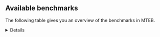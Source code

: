 ## Available benchmarks
The following table gives you an overview of the benchmarks in MTEB.

<details>

<!-- This allows the table to be autogenerated in the future: -->
<!-- BENCHMARKS TABLE START -->

| Name | Leaderboard name | # Tasks | Task Types | Domains | Languages |
|------|------------------|---------|------------|---------|-----------|
| [BEIR](https://arxiv.org/abs/2104.08663) | BEIR | 15 | Retrieval: 15 | [News, Encyclopaedic, Government, Medical, Blog, Social, Academic, Financial, Reviews, Non-fiction, Web, Written, Programming] | eng |
| [BEIR-NL](https://arxiv.org/abs/2412.08329) | BEIR-NL | 15 | Retrieval: 15 | [Encyclopaedic, Medical, Academic, Non-fiction, Web, Written] | nld |
| [BRIGHT](https://brightbenchmark.github.io/) | BRIGHT | 1 | Retrieval: 1 | [Written, Non-fiction] | eng |
| [BRIGHT (long)](https://brightbenchmark.github.io/) | BRIGHT (long) | 1 | Retrieval: 1 | [Written, Non-fiction] | eng |
| [BuiltBench(eng)](https://arxiv.org/abs/2411.12056) | BuiltBench(eng) | 4 | Clustering: 2, Retrieval: 1, Reranking: 1 | [Written, Engineering] | eng |
| [ChemTEB](https://arxiv.org/abs/2412.00532) | Chemical | 27 | BitextMining: 1, Classification: 17, Clustering: 2, PairClassification: 5, Retrieval: 2 | [Chemistry] | kor,zho,tur,hin,fra,por,eng,ces,nld,deu,msa,spa,jpn |
| [CoIR](https://github.com/CoIR-team/coir) | Code Information Retrieval | 10 | Retrieval: 10 | [Written, Programming] | python,sql,go,javascript,eng,java,ruby,c++,php |
| [CodeRAG](https://arxiv.org/abs/2406.14497) | CodeRAG | 4 | Reranking: 4 | [Programming] | python |
| [Encodechka](https://github.com/avidale/encodechka) | Encodechka | 7 | STS: 2, Classification: 4, PairClassification: 1 | [News, Fiction, Social, Government, Non-fiction, Web, Written] | rus |
| [FollowIR](https://arxiv.org/abs/2403.15246) | Instruction Following | 3 | InstructionRetrieval: 3 | [News, Written] | eng |
| [LongEmbed](https://arxiv.org/abs/2404.12096v2) | Long-context Retrieval | 6 | Retrieval: 6 | [Fiction, Encyclopaedic, Blog, Spoken, Academic, Non-fiction, Written] | eng |
| [MIEB(Img)](https://arxiv.org/abs/2504.10471) | Image only | 49 | Any2AnyRetrieval: 15, ImageClassification: 22, ImageClustering: 5, VisualSTS(eng): 5, VisualSTS(multi): 2 | [News, Web, Encyclopaedic, Social, Medical, Blog, Spoken, Scene, Non-fiction, Reviews, Written] | ara,kor,tur,pol,fra,por,eng,cmn,ita,nld,rus,deu,spa |
| [MIEB(Multilingual)](https://arxiv.org/abs/2504.10471) | Image-Text, Multilingual | 130 | ImageClassification: 22, ImageClustering: 5, ZeroShotClassification: 23, VisionCentricQA: 6, Compositionality: 7, VisualSTS(eng): 7, Any2AnyRetrieval: 45, DocumentUnderstanding: 10, Any2AnyMultilingualRetrieval: 3, VisualSTS(multi): 2 | [News, Web, Encyclopaedic, Social, Medical, Blog, Spoken, Academic, Scene, Non-fiction, Reviews, Written, Constructed] | tur,ron,fas,fra,swa,hrv,ell,tha,fil,quz,ukr,spa,nor,hin,por,eng,ita,bul,nld,rus,tel,zho,ara,ben,est,heb,swe,cmn,deu,kor,ind,pol,hun,ces,fin,dan,vie,mri,jpn |
| [MIEB(eng)](https://arxiv.org/abs/2504.10471) | Image-Text, English | 125 | ImageClassification: 22, ImageClustering: 5, ZeroShotClassification: 23, VisionCentricQA: 6, Compositionality: 7, VisualSTS(eng): 7, Any2AnyRetrieval: 45, DocumentUnderstanding: 10 | [News, Web, Encyclopaedic, Social, Medical, Blog, Spoken, Academic, Scene, Non-fiction, Reviews, Written, Constructed] | eng |
| [MIEB(lite)](https://arxiv.org/abs/2504.10471) | Image-Text, Lite | 51 | ImageClassification: 8, ImageClustering: 2, ZeroShotClassification: 7, VisionCentricQA: 5, Compositionality: 6, VisualSTS(eng): 2, VisualSTS(multi): 2, Any2AnyRetrieval: 11, DocumentUnderstanding: 6, Any2AnyMultilingualRetrieval: 2 | [News, Web, Encyclopaedic, Social, Medical, Blog, Spoken, Academic, Scene, Non-fiction, Reviews, Written] | fin,tur,ron,fra,fas,swa,hrv,ell,tha,fil,quz,ukr,spa,nor,hin,por,eng,ita,bul,rus,tel,est,ara,ben,heb,zho,swe,cmn,deu,kor,ind,pol,hun,ces,nld,dan,vie,mri,jpn |
| [MINERSBitextMining](https://arxiv.org/pdf/2406.07424) | MINERSBitextMining | 7 | BitextMining: 7 | [Written, Social, Reviews] | ron,oci,abs,swh,cor,max,kat,aze,lit,kab,fry,uig,heb,ast,ben,kaz,sqi,ban,urd,khm,cmn,mad,jav,gsw,lfn,cbk,pol,rej,nob,nld,arq,dan,ile,jpn,arz,bjn,lat,hye,eus,fra,hrv,zsm,tzl,isl,ukr,tuk,eng,ita,orv,tgl,rus,kur,pcm,war,mak,yor,glg,ber,mkd,slv,nno,gle,epo,mui,dtp,pes,pam,xho,tur,mar,ido,nij,ell,bel,nds,mhr,csb,mal,kzj,bew,por,bul,tel,amh,ara,srp,sun,deu,dsb,ibo,kor,bos,swg,cha,slk,bre,bug,hau,cat,ace,tha,bhp,uzb,yid,tam,spa,tat,ang,ina,afr,hin,lvs,cym,fao,ceb,est,swe,min,wuu,mon,yue,awa,bbc,ind,pms,hsb,hun,ces,gla,fin,vie,nov |
| MTEB(Code, v1) | Code | 12 | Retrieval: 12 | [Written, Programming] | rust,python,swift,sql,go,javascript,eng,shell,java,scala,typescript,c,ruby,c++,php |
| MTEB(Europe, v1) | European | 74 | BitextMining: 7, Classification: 21, Clustering: 8, Retrieval: 15, InstructionRetrieval: 3, MultilabelClassification: 2, PairClassification: 6, Reranking: 3, STS: 9 | [Academic, Financial, Non-fiction, Web, Programming, Constructed, Legal, Encyclopaedic, Social, Spoken, Subtitles, Fiction, Reviews, Written, News, Government, Medical, Religious, Blog] | fin,ron,eus,fra,hrv,ell,isl,spa,lit,por,mlt,eng,ita,fao,bul,est,swe,rom,lav,slv,deu,nno,gle,pol,hun,nob,ces,nld,slk,dan |
| MTEB(Indic, v1) | Indic | 23 | BitextMining: 4, Clustering: 1, Classification: 13, PairClassification: 1, Retrieval: 2, Reranking: 1, STS: 1 | [News, Legal, Fiction, Encyclopaedic, Social, Government, Religious, Spoken, Reviews, Non-fiction, Web, Written, Constructed] | mup,asm,pan,mar,doi,bho,kan,nep,tam,mal,hne,sat,ory,mai,hin,eng,tel,guj,ben,mni,brx,gom,urd,gbm,mwr,awa,bod,kas,npi,snd,boy,bgc,pus,san,raj |
| MTEB(Law, v1) | Legal | 8 | Retrieval: 8 | [Legal, Written] | deu,zho,eng |
| MTEB(Medical, v1) | Medical | 12 | Retrieval: 9, Clustering: 2, Reranking: 1 | [Government, Medical, Academic, Non-fiction, Web, Written] | ara,kor,pol,fra,eng,cmn,rus,vie,spa,zho |
| MTEB(Multilingual, v1) | Multilingual | 132 | BitextMining: 13, Classification: 43, Clustering: 17, Retrieval: 18, InstructionRetrieval: 3, MultilabelClassification: 5, PairClassification: 11, Reranking: 6, STS: 16 | [Academic, Financial, Non-fiction, Web, Programming, Constructed, Legal, Encyclopaedic, Social, Spoken, Subtitles, Fiction, Reviews, Written, News, Government, Medical, Religious, Blog, Entertainment] | tee,xbi,cbt,nhi,gng,sue,yby,pls,swh,mos,als,caa,mpp,pag,lao,tiw,dad,daa,sps,gvs,nak,mig,qvh,kat,nfa,lit,bsp,mam,yaa,lex,nnq,huv,mee,tew,zap,ebk,apz,ben,wsk,amn,kmg,bjr,kpr,nop,sqi,kto,csy,urt,lgl,apc,jav,zas,qvw,poy,kac,sja,bps,mpm,zca,uvl,ipi,ngp,nob,bdd,mau,aia,sab,pus,box,arq,cuk,cuc,wbi,eus,bho,zsm,roo,tos,jiv,kan,kpx,wro,nep,ken,tsn,tuk,grn,mcr,yrb,usa,cut,omw,eng,tyv,bzd,glk,ita,mbl,tgl,aui,bus,okv,acu,plu,gvf,sgz,kbh,bkx,nus,leu,zaa,mwr,nwi,msb,aau,ber,azb,aly,aby,mwe,acr,hot,dwr,tof,kyg,mti,rgu,bjp,ncu,not,zga,zyp,rmy,bgc,quf,gmv,tlf,fuc,too,lim,ese,gdn,bbr,hui,khz,apb,nii,ell,heg,awx,ded,chq,fil,mhr,wmw,ura,zsr,bao,acm,lmo,apw,mih,ote,mai,ncj,smo,alq,mph,bjz,wrk,ndg,mcd,iou,nso,mpt,kue,ara,taq,kpw,prs,sun,gvc,tif,pon,snx,yre,arn,meu,uzn,hmo,qwh,gai,pri,zpq,jid,bss,otn,jni,mxt,taw,mcq,amk,bos,kwj,scn,swg,usp,kyz,cpy,pad,mop,ckb,far,lac,clu,hau,top,tha,spl,tgo,ztq,ayr,abt,tir,mjc,uzb,mzz,ven,qxo,tbf,ina,muy,hin,wiv,lus,kqc,myu,cym,knf,caf,qvm,apr,mco,yss,est,mca,bvd,swe,bvr,gum,hub,zac,boa,cap,rro,zai,beo,glv,bzj,fai,tuc,dji,yue,anh,tuf,bsn,bbc,aii,hsb,snd,ydd,fuv,nvm,gui,fas,ino,srm,run,noa,qvs,zty,ajp,max,agt,eko,kmb,kde,apu,kin,maj,yut,waj,bpr,ary,amf,kgp,kiw,kbm,imo,nca,uig,crh,ast,srq,kmu,alp,cbv,ood,yad,abx,tah,yva,car,cmn,gux,qvc,gsw,lfn,klt,cbk,mpj,mil,ssw,bba,djr,tod,bmk,azj,aak,cbc,haw,mlg,qvn,kiz,kir,bjn,kon,tna,hye,arp,rkb,udu,isl,suz,agd,ukr,tzl,kik,hne,rwo,acq,poe,grc,hns,kyf,piu,kpf,mlt,jvn,cui,rus,taj,ksj,kur,xav,nbq,sna,nhw,kup,mdy,zpm,zia,brx,cux,guo,wat,gup,amu,slv,fon,bkd,tvk,buk,wnc,gle,gnn,gof,tpi,atd,klv,mey,dtp,jic,pes,ikk,aeb,tpa,mri,wiu,pab,quh,mic,mup,sey,sim,xnn,cub,zav,aso,bhl,shj,bel,twi,bjv,cle,mkj,cof,rai,mal,tbc,wbp,ltz,nin,dgz,sgb,kzj,bjk,dwy,zpu,djk,msc,gwi,aka,bul,nde,xsi,tgk,tbo,mni,tke,gaw,ttc,bhg,qxh,dzo,lav,kmh,lww,sll,row,cpb,deu,ziw,ptu,bxh,bch,byx,gdr,ghs,qup,mya,yle,cjk,kas,tum,lid,pjt,boy,uvh,kqf,san,blw,acf,cnl,mlp,zad,bre,bug,zpz,mxb,aaz,kze,kkc,cat,tgp,cot,tku,kjs,pap,tat,bbb,ctp,ang,auc,met,afr,tso,quc,tdt,mgc,chv,mir,kqa,ulk,seh,lcm,vec,byr,fue,nou,bon,lin,azg,fur,sot,cbu,aer,wuu,arb,awk,awa,cbi,mio,pms,lif,hun,big,tcz,tbg,esk,mvn,yuw,trc,atg,knj,kdc,srn,asm,qve,kne,ron,xed,kbq,swa,zaw,oci,aon,mhl,nas,gah,apn,cor,mna,cbr,krc,naf,wln,aze,txq,kab,bea,cso,mib,mux,fij,ssx,xtd,hix,auy,tmd,ilo,xtm,bgs,emp,heb,ign,aoj,rmc,snp,wed,mcb,wnu,cac,ban,urd,khm,eri,lbb,pib,cta,mxp,swp,wer,kam,agg,cni,bod,sri,rej,shp,ngu,dgc,tue,urw,nld,wmt,jpn,prf,pan,zam,fra,hrv,ong,kbc,nlg,ory,pah,kbp,szl,meq,orv,chf,bzh,kyq,kwi,zpo,yka,war,srd,mak,hch,wap,tnc,nna,cak,yaq,glg,agn,gom,shi,gbm,aey,hop,kud,mkd,bmu,gun,nno,cpc,kwd,guh,sua,nif,mkn,bmh,ape,epo,kyc,mbb,mit,tac,hmn,nya,mui,khs,wol,kpg,xho,pam,kmo,bef,kew,kek,med,mqj,lug,dgr,svk,mav,ots,zab,nij,hat,ido,mle,kgk,kpj,boj,ixl,etr,gam,zpv,mks,mto,cmo,kqw,are,otq,tel,bco,cwe,ntp,ssg,zho,fuh,uli,bmr,txu,mva,att,chd,dov,gnw,hvn,isn,ars,amo,tfr,toc,dsb,wal,kor,kmk,mek,sbk,agr,cha,cme,hla,hto,mbh,mgh,npl,tpt,upv,zaj,lua,soq,nyu,wrs,mxq,wim,fuf,huu,tte,yid,spa,som,zpl,mmx,viv,blz,lvs,yap,ctu,pma,tzj,mag,cav,msy,ltg,ubu,ata,dob,ruf,min,dik,cco,amp,cbs,msm,urb,amm,sus,gla,ktm,npi,tnp,spp,sxb,fin,yml,cek,vie,kdl,ncl,iws,tim,yuj,tzm,zao,abs,qvz,ptp,rop,tzo,mbt,bem,sat,kms,obo,chz,kos,rug,jae,bam,ons,zat,tnn,ton,fry,lij,kvg,mqb,luo,miz,cjo,tcs,kaz,hus,agm,nhu,chk,nko,gfk,tiy,mad,bqp,zos,cth,dyu,cao,gvn,tsw,pol,ksr,tav,lbk,nch,otm,dif,inb,cjv,nhy,ikw,awb,dan,ile,arz,orm,maa,lat,zlm,nhr,kje,msk,arl,mmo,ycn,bnp,nor,bsj,qxn,plt,gym,shn,quy,tnk,guj,tca,bak,zul,pcm,ssd,mwc,sny,stp,tbz,kgf,yor,wos,yon,nhe,gyr,kql,enq,aom,ndj,cab,nss,ubr,mwf,spm,dop,cpa,ian,nab,xla,bkq,poi,ppo,snc,myy,bgt,bqc,msa,reg,cop,adz,tet,tur,mar,qub,mcf,mcp,sin,nsn,mie,nds,cpu,ffm,mkl,pir,qul,mbs,myk,uri,csb,cgc,ame,kkl,sbe,bew,pao,geb,jac,nhg,por,tpz,ntj,knv,nys,llg,amr,sbs,amh,umb,xon,cnt,srp,snn,pio,maz,toj,rom,beu,anv,maq,opm,vid,agu,cax,ter,mps,con,amx,mlh,mpx,bki,ibo,avt,kvn,zar,khk,sag,yal,jao,kwf,sah,slk,aai,raj,crx,azz,ewe,mbj,kea,hlt,doi,wuv,ace,nqo,sco,bhp,tam,spy,gub,atb,vmy,fao,ceb,nuy,dww,for,dah,cya,nho,tuo,ntu,emi,poh,div,mox,pbt,ksd,smk,pwg,dhg,gaz,mon,mgw,mbc,myw,hbo,ind,kaq,faa,ake,mwp,crn,soy,aoi,ces,kmr,zpc,knc,gul,nov |
| [MTEB(Scandinavian, v1)](https://kennethenevoldsen.github.io/scandinavian-embedding-benchmark/) | Scandinavian | 28 | BitextMining: 2, Classification: 13, Retrieval: 7, Clustering: 6 | [News, Legal, Fiction, Encyclopaedic, Social, Government, Blog, Spoken, Reviews, Non-fiction, Web, Written] | swe,nob,fao,isl,dan,nno |
| [MTEB(cmn, v1)](https://github.com/FlagOpen/FlagEmbedding/tree/master/research/C_MTEB) | Chinese | 32 | Retrieval: 8, Reranking: 4, PairClassification: 2, Clustering: 4, STS: 7, Classification: 7 | [Government, Medical, Entertainment, Academic, Financial, Non-fiction, Written] | cmn |
| [MTEB(deu, v1)](https://arxiv.org/html/2401.02709v1) | German | 19 | Classification: 6, Clustering: 4, PairClassification: 2, Reranking: 1, Retrieval: 4, STS: 2 | [News, Legal, Encyclopaedic, Spoken, Reviews, Non-fiction, Web, Written] | deu |
| MTEB(eng, v1) | English Legacy | 56 | Classification: 12, Retrieval: 15, Clustering: 11, Reranking: 4, STS: 10, PairClassification: 3, Summarization: 1 | [News, Web, Encyclopaedic, Social, Medical, Blog, Spoken, Government, Academic, Financial, Non-fiction, Reviews, Written, Programming] | eng |
| MTEB(eng, v2) | English | 41 | Retrieval: 10, Clustering: 8, Reranking: 2, STS: 9, Classification: 8, PairClassification: 3, Summarization: 1 | [News, Encyclopaedic, Social, Medical, Blog, Spoken, Academic, Financial, Reviews, Non-fiction, Web, Written, Programming] | eng |
| MTEB(fas, beta) | Farsi (BETA) | 60 | Classification: 18, Clustering: 5, PairClassification: 8, Reranking: 2, Retrieval: 21, STS: 3, BitextMining: 3 | [News, Web, Encyclopaedic, Social, Medical, Religious, Spoken, Blog, Academic, Reviews, Written] | fas |
| [MTEB(fra, v1)](https://arxiv.org/abs/2405.20468) | French | 25 | Classification: 6, Clustering: 7, PairClassification: 1, Reranking: 2, Retrieval: 5, STS: 3, Summarization: 1 | [News, Web, Legal, Encyclopaedic, Social, Spoken, Academic, Non-fiction, Reviews, Written] | fra,eng |
| [MTEB(jpn, v1)](https://github.com/sbintuitions/JMTEB) | Japanese | 16 | Clustering: 2, Classification: 4, STS: 2, PairClassification: 1, Retrieval: 6, Reranking: 1 | [News, Encyclopaedic, Spoken, Academic, Reviews, Non-fiction, Web, Written] | jpn |
| MTEB(kor, v1) | Korean | 6 | Classification: 1, Reranking: 1, Retrieval: 2, STS: 2 | [News, Web, Encyclopaedic, Spoken, Reviews, Written] | kor |
| [MTEB(pol, v1)](https://arxiv.org/abs/2405.10138) | Polish | 17 | Classification: 7, Clustering: 3, PairClassification: 4, STS: 3 | [News, Web, Legal, Fiction, Social, Spoken, Academic, Non-fiction, Reviews, Written] | pol |
| [MTEB(rus, v1)](https://aclanthology.org/2023.eacl-main.148/) | Russian | 23 | Classification: 9, Clustering: 3, MultilabelClassification: 2, PairClassification: 1, Reranking: 2, Retrieval: 3, STS: 3 | [News, Encyclopaedic, Social, Blog, Spoken, Academic, Reviews, Web, Written] | rus |
| [NanoBEIR](https://huggingface.co/collections/zeta-alpha-ai/nanobeir-66e1a0af21dfd93e620cd9f6) | NanoBEIR | 13 | Retrieval: 13 | [News, Encyclopaedic, Social, Medical, Academic, Non-fiction, Web, Written] | eng |
| [RAR-b](https://arxiv.org/abs/2404.06347) | Reasoning retrieval | 17 | Retrieval: 17 | [Written, Encyclopaedic, Programming] | eng |

<!-- BENCHMARKS TABLE END -->
